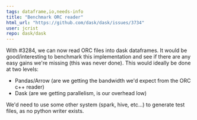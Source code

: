```yaml
---
tags: dataframe,io,needs-info
title: "Benchmark ORC reader"
html_url: "https://github.com/dask/dask/issues/3734"
user: jcrist
repo: dask/dask
---
```


With #3284, we can now read ORC files into dask dataframes. It would be good/interesting to benchmark this implementation and see if there are any easy gains we're missing (this was never done). This would ideally be done at two levels:

- Pandas/Arrow (are we getting the bandwidth we'd expect from the ORC c++ reader)
- Dask (are we getting parallelism, is our overhead low)

We'd need to use some other system (spark, hive, etc...) to generate test files, as no python writer exists.